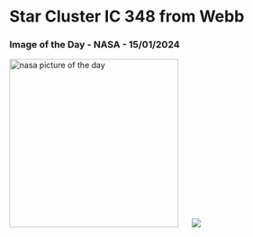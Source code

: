 # Star Cluster IC 348 from Webb
### Image of the Day - NASA - 15/01/2024
<img src="https://apod.nasa.gov/apod/image/2401/IC348_webb_960.jpg" alt="nasa picture of the day" width="300"/>&nbsp; &nbsp; &nbsp; <img src="https://github-readme-streak-stats.herokuapp.com/?user=tempo-riz&theme=dark" >



  
